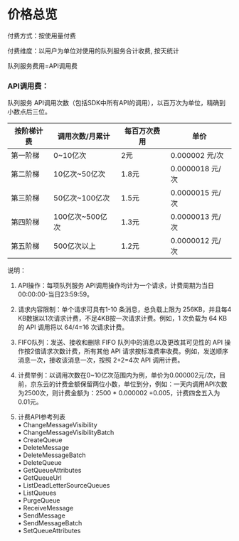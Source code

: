 # 价格总览

付费方式：按使用量付费

付费维度：以用户为单位对使用的队列服务合计收费, 按天统计



队列服务费用=API调用费

### API调用费：

队列服务 API调用次数（包括SDK中所有API的调用），以百万次为单位，精确到小数点后三位。

| 按阶梯计费 | 调用次数/月累计 | 每百万次费用 | 单价 |
| ---------- | --------------- | ------------ |-----|
| 第一阶梯   | 0~10亿次        | 2元          | 0.000002 元/次 |
| 第二阶梯   | 10亿次~50亿次   | 1.8元        | 0.0000018 元/次  |
| 第三阶梯   | 50亿次~100亿次  | 1.5元        | 0.0000015 元/次  |
| 第四阶梯   | 100亿次~500亿次 | 1.3元        | 0.0000013 元/次  |
| 第五阶梯   | 500亿次以上     | 1.2元        | 0.0000012 元/次  |  

说明：

1. API操作：每项队列服务 API调用操作均计为一个请求，计费周期为当日00:00:00-当日23:59:59。

2. 请求内容限制：单个请求可具有1-10 条消息，总负载上限为 256KB，并且每4 KB数据以1次请求计费，不足4KB按一次请求计费。例如，1 次负载为 64 KB 的 API 调用将以 64/4=16 次请求计费。

3. FIFO队列：发送、接收和删除 FIFO 队列中的消息以及更改其可见性的 API 操作按2倍请求次数计费，所有其他 API 请求按标准费率收费。例如，发送顺序消息一次，接收该消息一次，按照 2+2=4次 API 调用计费。

4. 计费举例：以调用次数在0~10亿次范围内为例，单价为0.000002元/次，目前，京东云的计费金额保留两位小数，单位到分，例如：一天内调用API次数为2500次，则计费金额为：2500 * 0.000002 =0.005，计费四舍五入为0.01元。

5. 计费API参考列表     
•	ChangeMessageVisibility   
•	ChangeMessageVisibilityBatch   
•	CreateQueue   
•	DeleteMessage   
•	DeleteMessageBatch   
•	DeleteQueue   
•	GetQueueAttributes   
•	GetQueueUrl   
•	ListDeadLetterSourceQueues   
•	ListQueues   
•	PurgeQueue  
•	ReceiveMessage  
•	SendMessage  
•	SendMessageBatch  
•	SetQueueAttributes  


